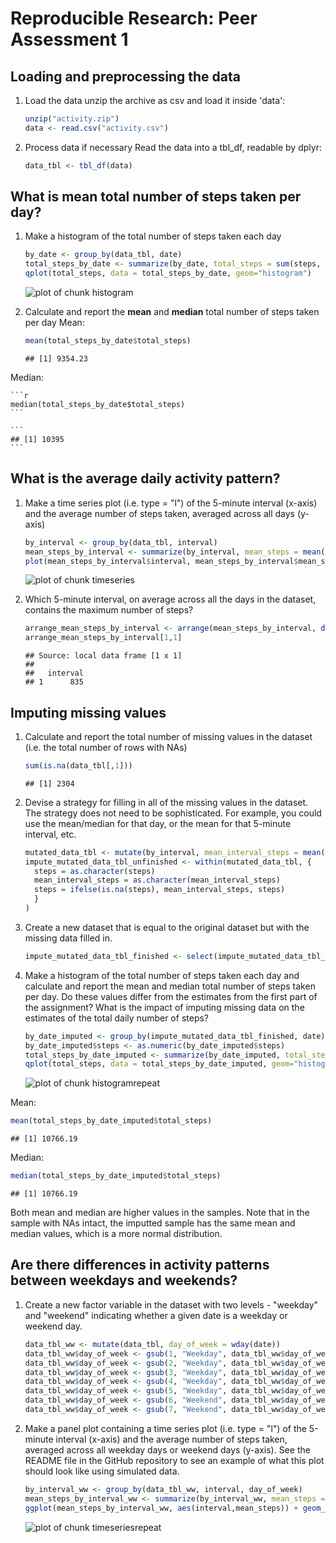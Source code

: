
# Reproducible Research: Peer Assessment 1




##  Loading and preprocessing the data
1. Load the data
unzip the archive as csv and load it inside 'data':
    
    ```r
    unzip("activity.zip")
    data <- read.csv("activity.csv")
    ```

2. Process data if necessary
Read the data into a tbl_df, readable by dplyr:
    
    ```r
    data_tbl <- tbl_df(data)
    ```


## What is mean total number of steps taken per day?
1. Make a histogram of the total number of steps taken each day
    
    ```r
    by_date <- group_by(data_tbl, date)
    total_steps_by_date <- summarize(by_date, total_steps = sum(steps, na.rm=TRUE))
    qplot(total_steps, data = total_steps_by_date, geom="histogram")
    ```
    
    ![plot of chunk histogram](figure/histogram-1.png) 

2. Calculate and report the **mean** and **median** total number of steps taken per day
Mean:
    
    ```r
    mean(total_steps_by_date$total_steps)
    ```
    
    ```
    ## [1] 9354.23
    ```

Median:
    
    ```r
    median(total_steps_by_date$total_steps)
    ```
    
    ```
    ## [1] 10395
    ```


## What is the average daily activity pattern?
1. Make a time series plot (i.e. type = "l") of the 5-minute interval (x-axis) and the average number of steps taken, averaged across all days (y-axis)
    
    ```r
    by_interval <- group_by(data_tbl, interval)
    mean_steps_by_interval <- summarize(by_interval, mean_steps = mean(steps, na.rm=TRUE))
    plot(mean_steps_by_interval$interval, mean_steps_by_interval$mean_steps, type="l", xlab="5-minute interval", ylab="Average number of steps taken, averaged across all days")
    ```
    
    ![plot of chunk timeseries](figure/timeseries-1.png) 

2. Which 5-minute interval, on average across all the days in the dataset, contains the maximum number of steps?
    
    ```r
    arrange_mean_steps_by_interval <- arrange(mean_steps_by_interval, desc(mean_steps))
    arrange_mean_steps_by_interval[1,1]
    ```
    
    ```
    ## Source: local data frame [1 x 1]
    ## 
    ##   interval
    ## 1      835
    ```


## Imputing missing values
1. Calculate and report the total number of missing values in the dataset (i.e. the total number of rows with NAs)
    
    ```r
    sum(is.na(data_tbl[,1]))
    ```
    
    ```
    ## [1] 2304
    ```

2. Devise a strategy for filling in all of the missing values in the dataset. The strategy does not need to be sophisticated. For example, you could use the mean/median for that day, or the mean for that 5-minute interval, etc.
    
    ```r
    mutated_data_tbl <- mutate(by_interval, mean_interval_steps = mean(steps, na.rm=TRUE))
    impute_mutated_data_tbl_unfinished <- within(mutated_data_tbl, {
      steps = as.character(steps)
      mean_interval_steps = as.character(mean_interval_steps)
      steps = ifelse(is.na(steps), mean_interval_steps, steps)
      }
    )
    ```

3. Create a new dataset that is equal to the original dataset but with the missing data filled in.
    
    ```r
    impute_mutated_data_tbl_finished <- select(impute_mutated_data_tbl_unfinished, steps:interval)
    ```

4. Make a histogram of the total number of steps taken each day and calculate and report the mean and median total number of steps taken per day. Do these values differ from the estimates from the first part of the assignment? What is the impact of imputing missing data on the estimates of the total daily number of steps?
    
    ```r
    by_date_imputed <- group_by(impute_mutated_data_tbl_finished, date)
    by_date_imputed$steps <- as.numeric(by_date_imputed$steps)
    total_steps_by_date_imputed <- summarize(by_date_imputed, total_steps = sum(steps))
    qplot(total_steps, data = total_steps_by_date_imputed, geom="histogram")
    ```
    
    ![plot of chunk histogramrepeat](figure/histogramrepeat-1.png) 

Mean:

```r
mean(total_steps_by_date_imputed$total_steps)
```

```
## [1] 10766.19
```

Median:

```r
median(total_steps_by_date_imputed$total_steps)
```

```
## [1] 10766.19
```

Both  mean and median are higher values in the samples. Note that in the sample with NAs intact, the imputted sample has the same mean and median values, which is a more normal distribution.



## Are there differences in activity patterns between weekdays and weekends?
1. Create a new factor variable in the dataset with two levels - "weekday" and "weekend" indicating whether a given date is a weekday or weekend day.
    
    ```r
    data_tbl_ww <- mutate(data_tbl, day_of_week = wday(date))
    data_tbl_ww$day_of_week <- gsub(1, "Weekday", data_tbl_ww$day_of_week)
    data_tbl_ww$day_of_week <- gsub(2, "Weekday", data_tbl_ww$day_of_week)
    data_tbl_ww$day_of_week <- gsub(3, "Weekday", data_tbl_ww$day_of_week)
    data_tbl_ww$day_of_week <- gsub(4, "Weekday", data_tbl_ww$day_of_week)
    data_tbl_ww$day_of_week <- gsub(5, "Weekday", data_tbl_ww$day_of_week)
    data_tbl_ww$day_of_week <- gsub(6, "Weekend", data_tbl_ww$day_of_week)
    data_tbl_ww$day_of_week <- gsub(7, "Weekend", data_tbl_ww$day_of_week)
    ```

2. Make a panel plot containing a time series plot (i.e. type = "l") of the 5-minute interval (x-axis) and the average number of steps taken, averaged across all weekday days or weekend days (y-axis). See the README file in the GitHub repository to see an example of what this plot should look like using simulated data.
    
    ```r
    by_interval_ww <- group_by(data_tbl_ww, interval, day_of_week)
    mean_steps_by_interval_ww <- summarize(by_interval_ww, mean_steps = mean(steps, na.rm=TRUE))
    ggplot(mean_steps_by_interval_ww, aes(interval,mean_steps)) + geom_line() + facet_grid(day_of_week ~ .) + xlab("5-minute interval") + ylab("Average number of steps taken")
    ```
    
    ![plot of chunk timeseriesrepeat](figure/timeseriesrepeat-1.png) 


 